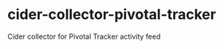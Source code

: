 cider-collector-pivotal-tracker
===============================

Cider collector for Pivotal Tracker activity feed
